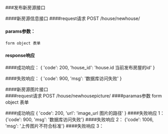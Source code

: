 ###发布新房源接口

####新房源信息接口
####request请求
POST /house/newhouse/

#### params参数：
    form object 表单
    
    
#### response响应

####成功响应：
    {
        'code': 200,
        'house_id': 'house.id 当前发布房屋的id'
    }

####失败响应：
    {
    'code': 900, 
    'msg': '数据库访问失败'
    }

####新房源图片接口  
####request请求
POST /house/newhousepicture/
####paramas参数
    form object 表单
    
####成功响应
    {
        'code': 200,
        'url': 'image_url 图片的路径'
    }
####失败响应 1：
    {'code': 900, 'msg': '数据库访问失败'}
####失败响应 2：
    {'code': 1006, 'msg': '上传图片不符合标准'}
####失败响应 3：
    